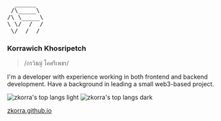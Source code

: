 <pre>
  ______
 /\_____\
/\ \_____\
\ \/  /  /
 \/__/__/
</pre>

### Korrawich Khosripetch

> /กรวิชญ์ โคศรีเพชร/ 

I'm a developer with experience working in both frontend and backend development. Have a background in leading a small web3-based project.



![zkorra's top langs light](https://github-readme-stats.vercel.app/api/top-langs/?username=zkorra&hide=jupyter%20notebook&layout=compact&card_width=320&custom_title=Most%20used%20languages&title_color=121619&text_color=121619&border_color=ebedef&border_radius=6&bg_color=ffffff00#gh-light-mode-only)
![zkorra's top langs dark](https://github-readme-stats.vercel.app/api/top-langs/?username=zkorra&hide=jupyter%20notebook&layout=compact&card_width=320&custom_title=Most%20used%20languages&title_color=ffffff&text_color=ffffff&border_color=ebedef&border_radius=6&bg_color=ffffff00#gh-dark-mode-only)

[zkorra.github.io](https://zkorra.github.io)


